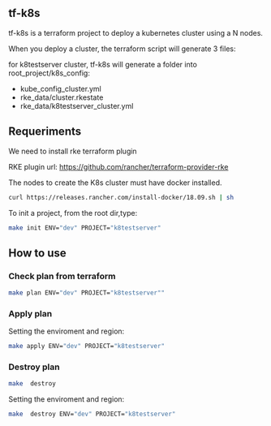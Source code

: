 ## tf-k8s

tf-k8s is a terraform project to deploy a kubernetes cluster using a N nodes. 

When you deploy a cluster, the terraform script will generate 3 files:

for k8testserver cluster, tf-k8s will generate a folder into root_project/k8s_config:
-  kube_config_cluster.yml
-  rke_data/cluster.rkestate
-  rke_data/k8testserver_cluster.yml

## Requeriments

We need to install rke terraform plugin 

RKE plugin url: https://github.com/rancher/terraform-provider-rke

The nodes to create the K8s cluster must have docker installed.

``` sh
curl https://releases.rancher.com/install-docker/18.09.sh | sh
```

To init a project, from the root dir,type:

```sh
make init ENV="dev" PROJECT="k8testserver"
```

## How to use

### Check plan from terraform

```sh
make plan ENV="dev" PROJECT="k8testserver""
```


### Apply plan

Setting the enviroment and region:
```sh
make apply ENV="dev" PROJECT="k8testserver"
```

### Destroy plan
```sh
make  destroy
```
Setting the enviroment and region:
```sh
make  destroy ENV="dev" PROJECT="k8testserver"
```

